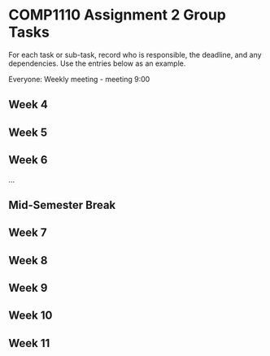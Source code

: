 # COMP1110 Assignment 2 Group Tasks

For each task or sub-task, record who is responsible, the deadline, and any dependencies.
Use the entries below as an example.

Everyone: Weekly meeting - meeting 9:00 

## Week 4


## Week 5


## Week 6

...

## Mid-Semester Break

## Week 7

## Week 8

## Week 9

## Week 10

## Week 11
